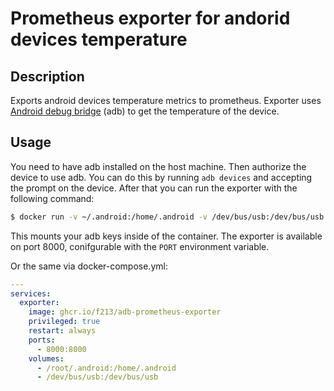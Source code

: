 # Prometheus exporter for andorid devices temperature

## Description
Exports android devices temperature metrics to prometheus. Exporter uses [Android debug bridge](https://developer.android.com/tools/adb) (adb) to get the temperature of the device.

## Usage
You need to have adb installed on the host machine. Then authorize the device to use adb. You can do this by running `adb devices` and accepting the prompt on
the device. After that you can run the exporter with the following command:

```bash
$ docker run -v ~/.android:/home/.android -v /dev/bus/usb:/dev/bus/usb --privileged -p 8000:8000  -ti ghcr.io/f213/adb-prometheus-exporter
```
This mounts your adb keys inside of the container. The exporter is available on port 8000, conifgurable with the `PORT` environment variable.

Or the same via docker-compose.yml:
```yaml
---
services:
  exporter:
    image: ghcr.io/f213/adb-prometheus-exporter
    privileged: true
    restart: always
    ports:
      - 8000:8000
    volumes:
      - /root/.android:/home/.android
      - /dev/bus/usb:/dev/bus/usb
```
